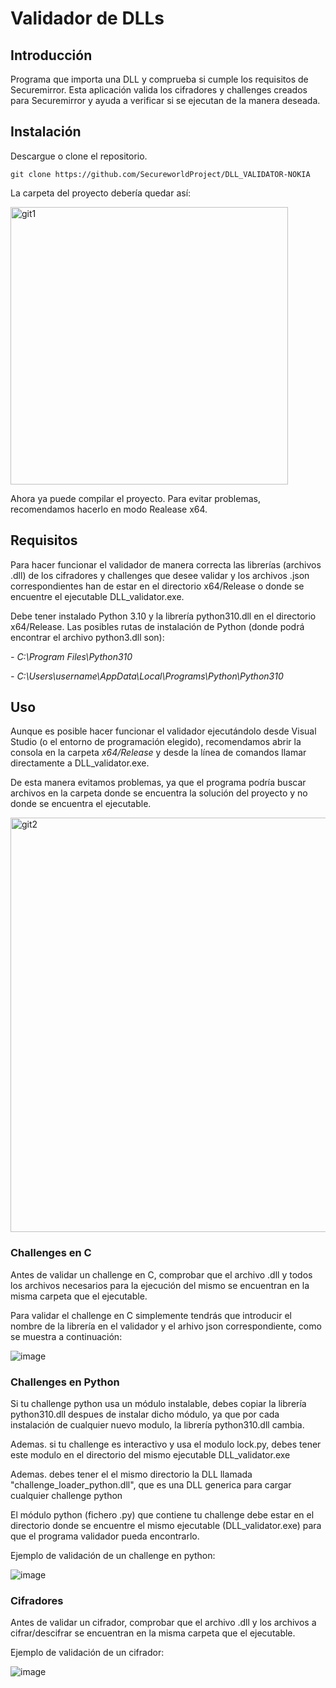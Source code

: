 # Validador de DLLs

## Introducción
Programa que importa una DLL y comprueba si cumple los requisitos de Securemirror.
Esta aplicación valida los cifradores y challenges creados para Securemirror y ayuda a verificar si se ejecutan de la manera deseada.

## Instalación
Descargue o clone el repositorio.
```
git clone https://github.com/SecureworldProject/DLL_VALIDATOR-NOKIA
```
La carpeta del proyecto debería quedar así:

<img width="444" alt="git1" src="https://user-images.githubusercontent.com/9071577/176383211-f54a51d8-691c-4a13-b039-5a2846249c25.png">

Ahora ya puede compilar el proyecto. Para evitar problemas, recomendamos hacerlo en modo Realease x64.

## Requisitos
Para hacer funcionar el validador de manera correcta las librerías (archivos .dll) de los cifradores y challenges que desee validar y los archivos .json correspondientes han de estar en el directorio x64/Release o donde se encuentre el ejecutable DLL_validator.exe.

Debe tener instalado Python 3.10 y la librería python310.dll en el directorio x64/Release.
Las posibles rutas de instalación de Python (donde podrá encontrar el archivo python3.dll son):

*- C:\Program Files\Python310*

*- C:\Users\username\AppData\Local\Programs\Python\Python310*

## Uso
Aunque es posible hacer funcionar el validador ejecutándolo desde Visual Studio (o el entorno de programación elegido), recomendamos abrir la consola en la carpeta *x64/Release* y desde la línea de comandos llamar directamente a DLL_validator.exe.

De esta manera evitamos problemas, ya que el programa podría buscar archivos en la carpeta donde se encuentra la solución del proyecto y no donde se encuentra el ejecutable.

<img width="663" alt="git2" src="https://user-images.githubusercontent.com/9071577/176378637-0023ebf9-80e1-41eb-8850-f18813485f61.png">

### Challenges en C
Antes de validar un challenge en C, comprobar que el archivo .dll y todos los archivos necesarios para la ejecución del mismo se encuentran en la misma carpeta que el ejecutable.

Para validar el challenge en C simplemente tendrás que introducir el nombre de la librería en el validador y el arhivo json correspondiente, como se muestra a continuación:

![image](https://user-images.githubusercontent.com/9071577/212648121-1cab15b3-e772-45fd-a85d-d4e469ccba8c.png)

### Challenges en Python
Si tu challenge python usa un módulo instalable, debes copiar la librería python310.dll despues de instalar dicho módulo, ya que por cada instalación de cualquier nuevo modulo, la librería python310.dll cambia.

Ademas. si tu challenge es interactivo y usa el modulo lock.py, debes tener este modulo en el directorio del mismo ejecutable DLL_validator.exe

Ademas. debes tener el el mismo directorio la DLL llamada "challenge_loader_python.dll", que es una DLL generica para cargar cualquier challenge python

El módulo python (fichero .py) que contiene tu challenge debe estar en el directorio donde se encuentre el mismo ejecutable (DLL_validator.exe) para que el programa validador pueda encontrarlo.

Ejemplo de validación de un challenge en python:

![image](https://user-images.githubusercontent.com/9071577/212647884-80956db4-fd99-42f4-a2af-17ea2919b3a2.png)


### Cifradores
Antes de validar un cifrador, comprobar que el archivo .dll y los archivos a cifrar/descifrar se encuentran en la misma carpeta que el ejecutable.

Ejemplo de validación de un cifrador:

![image](https://user-images.githubusercontent.com/9071577/212648672-fab0567d-9e36-494c-95e9-271818a656fb.png)


